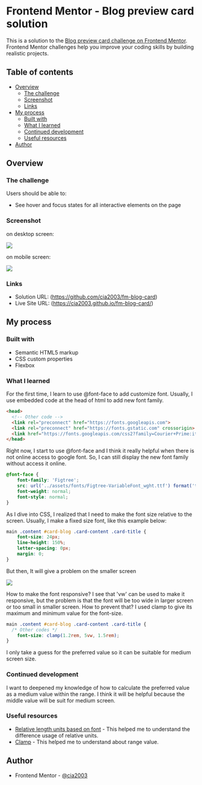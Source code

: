 # Frontend Mentor - Blog preview card solution

This is a solution to the [Blog preview card challenge on Frontend Mentor](https://www.frontendmentor.io/challenges/blog-preview-card-ckPaj01IcS). Frontend Mentor challenges help you improve your coding skills by building realistic projects. 

## Table of contents

- [Overview](#overview)
  - [The challenge](#the-challenge)
  - [Screenshot](#screenshot)
  - [Links](#links)
- [My process](#my-process)
  - [Built with](#built-with)
  - [What I learned](#what-i-learned)
  - [Continued development](#continued-development)
  - [Useful resources](#useful-resources)
- [Author](#author)

## Overview

### The challenge

Users should be able to:

- See hover and focus states for all interactive elements on the page

### Screenshot

on desktop screen:

![](/screenshots/desktop-ss.png)

on mobile screen:

![](/screenshots/mobile-ss.png)

### Links

- Solution URL: (https://github.com/cia2003/fm-blog-card)
- Live Site URL: (https://cia2003.github.io/fm-blog-card/)

## My process

### Built with

- Semantic HTML5 markup
- CSS custom properties
- Flexbox

### What I learned
For the first time, I learn to use @font-face to add customize font. Usually, I use embedded code at the head of html to add new font family. 

```html
<head>
  <!-- Other code -->
  <link rel="preconnect" href="https://fonts.googleapis.com">
  <link rel="preconnect" href="https://fonts.gstatic.com" crossorigin>
  <link href="https://fonts.googleapis.com/css2?family=Courier+Prime:ital,wght@0,400;0,700;1,400;1,700&family=Figtree:ital,wght@0,300..900;1,300..900&family=Outfit:wght@100..900&family=Quicksand:wght@300..700&family=Roboto:ital,wght@0,100..900;1,100..900&display=swap" rel="stylesheet">
</head>
```

Right now, I start to use @font-face and I think it really helpful when there is not online access to google font. So, I can still display the new font family without access it online.

```css
@font-face {
    font-family: 'Figtree';
    src: url('../assets/fonts/Figtree-VariableFont_wght.ttf') format('truetype');
    font-weight: normal;
    font-style: normal;
}
```

As I dive into CSS, I realized that I need to make the font size relative to the screen. Usually, I make a fixed size font, like this example below:

```css
main .content #card-blog .card-content .card-title {
    font-size: 24px;
    line-height: 150%;
    letter-spacing: 0px;
    margin: 0;
}
```
But then, It will give a problem on the smaller screen 

![](/screenshots/title-breakword.png)

How to make the font responsive? I see that 'vw' can be used to make it responsive, but the problem is that the font will be too wide in larger screen or too small in smaller screen. How to prevent that? I used clamp to give its maximum and minimum value for the font-size.

```css
main .content #card-blog .card-content .card-title {
  /* Other codes */
    font-size: clamp(1.2rem, 5vw, 1.5rem);
}
```
I only take a guess for the preferred value so it can be suitable for medium screen size.

### Continued development

I want to deepened my knowledge of how to calculate the preferred value as a medium value within the range. I think it will be helpful because the middle value will be suit for medium screen.

### Useful resources

- [Relative length units based on font](https://developer.mozilla.org/en-US/docs/Web/CSS/length#relative_length_units_based_on_font) - This helped me to understand the difference usage of relative units.
- [Clamp](https://developer.mozilla.org/en-US/docs/Web/CSS/clamp) - This helped me to understand about range value.

## Author

- Frontend Mentor - [@cia2003](https://www.frontendmentor.io/profile/cia2003)
#